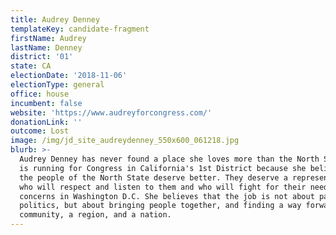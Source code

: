 ```yaml
---
title: Audrey Denney
templateKey: candidate-fragment
firstName: Audrey
lastName: Denney
district: '01'
state: CA
electionDate: '2018-11-06'
electionType: general
office: house
incumbent: false
website: 'https://www.audreyforcongress.com/'
donationLink: ''
outcome: Lost
image: /img/jd_site_audreydenney_550x600_061218.jpg
blurb: >-
  Audrey Denney has never found a place she loves more than the North State. She
  is running for Congress in California's 1st District because she believes that
  the people of the North State deserve better. They deserve a representative
  who will respect and listen to them and who will fight for their needs and
  concerns in Washington D.C. She believes that the job is not about partisan
  politics, but about bringing people together, and finding a way forward as a
  community, a region, and a nation.
---
```


